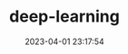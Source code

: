 ---
pageComponent:
  name: Catalogue
  data:
    key: 06.dl
title: deep-learning
date: 2023-04-01 23:17:54
permalink: /deep-learning/
sidebar: false
article: false
comment: false
editLink: false
---